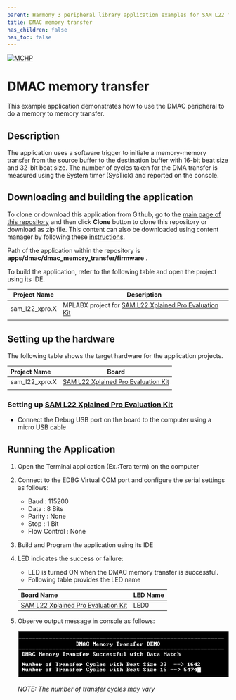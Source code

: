 ```yaml
---
parent: Harmony 3 peripheral library application examples for SAM L22 family
title: DMAC memory transfer 
has_children: false
has_toc: false
---
```


[![MCHP](https://www.microchip.com/ResourcePackages/Microchip/assets/dist/images/logo.png)](https://www.microchip.com)

# DMAC memory transfer

This example application demonstrates how to use the DMAC peripheral to do a memory to memory transfer.

## Description

The application uses a software trigger to initiate a memory-memory transfer from the source buffer to the destination buffer with 16-bit beat size and 32-bit beat size. The number of cycles taken for the DMA transfer is measured using the System timer (SysTick) and reported on the console.

## Downloading and building the application

To clone or download this application from Github, go to the [main page of this repository](https://github.com/Microchip-MPLAB-Harmony/csp_apps_sam_l22) and then click **Clone** button to clone this repository or download as zip file.
This content can also be downloaded using content manager by following these [instructions](https://github.com/Microchip-MPLAB-Harmony/contentmanager/wiki).

Path of the application within the repository is **apps/dmac/dmac_memory_transfer/firmware** .

To build the application, refer to the following table and open the project using its IDE.

| Project Name      | Description                                    |
| ----------------- | ---------------------------------------------- |
| sam_l22_xpro.X | MPLABX project for [SAM L22 Xplained Pro Evaluation Kit](https://www.microchip.com/developmenttools/ProductDetails/ATSAML22-XPRO-B) |
|||

## Setting up the hardware

The following table shows the target hardware for the application projects.

| Project Name| Board|
|:---------|:---------:|
| sam_l22_xpro.X | [SAM L22 Xplained Pro Evaluation Kit](https://www.microchip.com/developmenttools/ProductDetails/ATSAML22-XPRO-B)
|||

### Setting up [SAM L22 Xplained Pro Evaluation Kit](https://www.microchip.com/developmenttools/ProductDetails/ATSAML22-XPRO-B)

- Connect the Debug USB port on the board to the computer using a micro USB cable

## Running the Application

1. Open the Terminal application (Ex.:Tera term) on the computer
2. Connect to the EDBG Virtual COM port and configure the serial settings as follows:
    - Baud : 115200
    - Data : 8 Bits
    - Parity : None
    - Stop : 1 Bit
    - Flow Control : None
3. Build and Program the application using its IDE
4. LED indicates the success or failure:
    - LED is turned ON when the DMAC memory transfer is successful.
    - Following table provides the LED name

    | Board Name | LED Name |
    |------------| -------- |
    | [SAM L22 Xplained Pro Evaluation Kit](https://www.microchip.com/developmenttools/ProductDetails/ATSAML22-XPRO-B) | LED0 |

5. Observe output message in console as follows:

    ![output](images/output_dmac_memory_transfer.png)

    *NOTE: The number of transfer cycles may vary*
